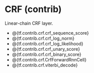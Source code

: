 # CRF (contrib)

Linear-chain CRF layer.

*   @{tf.contrib.crf.crf_sequence_score}
*   @{tf.contrib.crf.crf_log_norm}
*   @{tf.contrib.crf.crf_log_likelihood}
*   @{tf.contrib.crf.crf_unary_score}
*   @{tf.contrib.crf.crf_binary_score}
*   @{tf.contrib.crf.CrfForwardRnnCell}
*   @{tf.contrib.crf.viterbi_decode}
